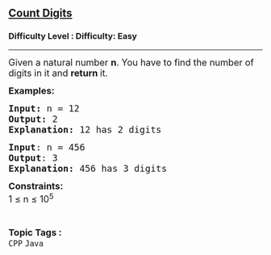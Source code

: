 <h2><a href="https://www.geeksforgeeks.org/problems/count-digits-1606889545/1?page=2&category=CPP&sortBy=submissions">Count Digits</a></h2><h3>Difficulty Level : Difficulty: Easy</h3><hr><div class="problems_problem_content__Xm_eO"><p><span style="font-size: 18px;">Given a natural number <strong>n</strong>. You have to find the number of digits in it and <strong>return </strong>it.</span></p>
<p><span style="font-size: 18px;"><strong>Examples:</strong></span></p>
<pre><span style="font-size: 18px;"><strong>Input: </strong>n = 12
<strong>Output: </strong>2<strong>
Explanation: </strong>12 has 2 digits</span></pre>
<pre><span style="font-size: 18px;"><strong>Input</strong>: n = 456<br></span><span style="font-size: 18px;"><strong>Output</strong>: 3<br></span><span style="font-size: 18px;"><strong>Explanation: </strong>456 has 3 digits<br></span></pre>
<p><span style="font-size: 18px;"><strong>Constraints:</strong><br>1 ≤ n ≤ 10<sup>5 </sup></span></p></div><br><p><span style=font-size:18px><strong>Topic Tags : </strong><br><code>CPP</code>&nbsp;<code>Java</code>&nbsp;